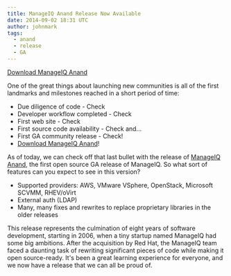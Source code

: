 ```yaml
---
title: ManageIQ Anand Release Now Available
date: 2014-09-02 18:31 UTC
author: johnmark
tags:
  - anand
  - release
  - GA
---
```


[Download ManageIQ Anand](http://manageiq.org/download)

One of the great things about launching new communities is all of the first landmarks and milestones reached in a short period of time:
- Due diligence of code - Check
- Developer workflow completed - Check
- First web site - Check
- First source code availability - Check
and...
- First GA community release - Check!
 - [Download ManageIQ Anand](http://manageiq.org/download)!

As of today, we can check off that last bullet with the release of [ManageIQ Anand](http://manageiq.org/download), the first open source GA release of ManageIQ. So what sort of features can you expect to see in this version?
- Supported providers: AWS, VMware VSphere, OpenStack, Microsoft SCVMM, RHEV/oVirt
- External auth (LDAP)
- Many, many fixes and rewrites to replace proprietary libraries in the older releases

This release represents the culmination of eight years of software development, starting in 2006, when a tiny startup named ManageIQ had some big ambitions. After the acquisition by Red Hat, the ManageIQ team faced a daunting task of rewriting significant pieces of code while making it open source-ready. It's been a great learning experience for everyone, and we now have a release that we can all be proud of.
